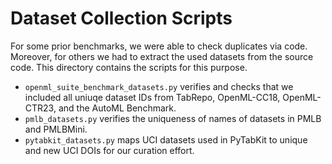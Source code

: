 # Dataset Collection Scripts

For some prior benchmarks, we were able to check duplicates via code.
Moreover, for others we had to extract the used datasets from the source code.
This directory contains the scripts for this purpose.

* `openml_suite_benchmark_datasets.py` verifies and checks that we included all uniuqe dataset IDs from TabRepo,
  OpenML-CC18, OpenML-CTR23, and the AutoML Benchmark.
* `pmlb_datasets.py` verifies the uniqueness of names of datasets in PMLB and PMLBMini.
* `pytabkit_datasets.py` maps UCI datasets used in PyTabKit to unique and new UCI DOIs for our curation effort. 